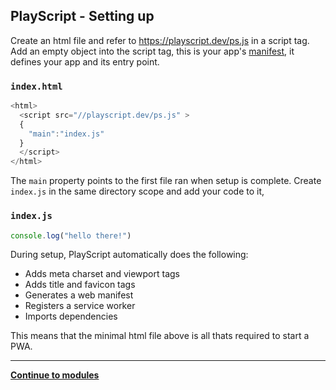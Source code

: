 PlayScript - Setting up
---
Create an html file and refer to https://playscript.dev/ps.js in a script tag. Add an empty object into the script tag, this is your app's [manifest](./manifest.md), it defines your app and its entry point.

### `index.html`
```javascript
<html>
  <script src="//playscript.dev/ps.js" >
  {
    "main":"index.js"
  }
  </script>
</html>
```
The `main` property points to the first file ran when setup is complete. Create `index.js` in the same directory scope and add your code to it, 

### `index.js`
```javascript
console.log("hello there!")
```
During setup, PlayScript automatically does the following:
- Adds meta charset and viewport tags
- Adds title and favicon tags
- Generates a web manifest
- Registers a service worker
- Imports dependencies

This means that the minimal html file above is all thats required to start a PWA.

---
**[Continue to modules](./modules.md)**
